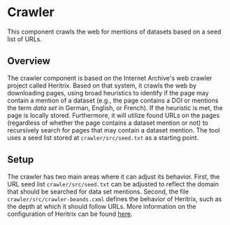 # Crawler

This component crawls the web for mentions of datasets based on a seed list of URLs. 

## Overview 

The crawler component is based on the Internet Archive's web crawler project called Heritrix. Based on that system, it crawls the web by downloading pages, using broad heuristics to identify if the page may contain a mention of a dataset (e.g., the page contains a DOI or mentions the term *data set* in German, English, or French). If the heuristic is met, the page is locally stored. Furthermore, it will utilize found URLs on the pages (regardless of whether the page contains a dataset mention or not) to recursively search for pages that may contain a dataset mention. The tool uses a seed list stored at `crawler/src/seed.txt` as a starting point.

## Setup 

The crawler has two main areas where it can adjust its behavior. First, the URL seed list `crawler/src/seed.txt` can be adjusted to reflect the domain that should be searched for data set mentions. Second, the file `crawler/src/crawler-beands.cxml` defines the behavior of Heritrix, such as the depth at which it should follow URLs. More information on the configuration of Heritrix can be found [here](https://heritrix.readthedocs.io/en/latest/configuring-jobs.html). 
